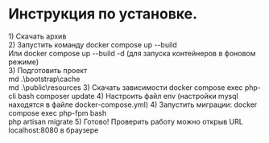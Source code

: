 <h1>Инструкция по установке. </h1>
1) Скачать архив<br />
2) Запустить команду docker compose up --build<br />
   Или docker compose up --build -d (для запуска контейнеров в фоновом режиме)<br />
3) Подготовить проект  <br/>
md .\bootstrap\cache <br/>
md .\public\resources
3) Скачать зависимости
docker compose exec php-cli bash
composer update
4) Настроить файл env (настройки mysql находятся в файле docker-compose.yml)
4) Запустить миграции: docker compose exec php-fpm bash<br />
php artisan migrate
5) Готово! Проверить работу можно открыв URL localhost:8080 в браузере
